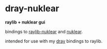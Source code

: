 
# dray-nuklear

**raylib + nuklear gui**

bindings to [raylib-nuklear](https://github.com/redthing1/raylib-nuklear/) and [nuklear](https://github.com/Immediate-Mode-UI/Nuklear).

intended for use with my [dray](https://github.com/redthing1/dray) bindings to raylib.

